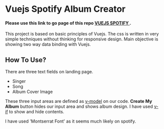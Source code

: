 <h1>Vuejs Spotify Album Creator</h1>
<h4>Please use this link to go page of this repo <a href="https//barisdemirezen.github.io/vuejs-spotify" target"_blank"> VUEJS SPOTIFY </a>.</h4>
<p>This project is based on basic principles of Vuejs. The css is written in very simple techniques without thinking for responsive design. Main objective is showing two way data binding with Vuejs.</p>
<h2>How To Use?</h2>
<p>There are three text fields on landing page.</p>
<ul>
  <li>Singer</li>
  <li>Song</li>
  <li>Album Cover Image</li>
</ul>
<p>These three input areas are defined as <a href="https://vuejs.org/v2/api/#v-model" target="_blank">v-model</a> on our code. <b>Create My Album</b> button hides our input area and shows album design. I have used <a href="https://vuejs.org/v2/api/#v-if" target="_blank">v-if</a> to show and hide contents.</p>
<p>I have used 'Montserrat Font' as it seems much likely on spotify.</p>
